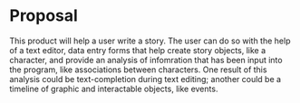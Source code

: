 # Proposal

This product will help a user write a story. The user can do so with the help of a text editor, data entry forms that help create story objects, like a character, and provide an analysis of infomration that has been input into the program, like associations between characters. One result of this analysis could be text-completion during text editing; another could be a timeline of graphic and interactable objects, like events.
